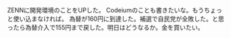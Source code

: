 ZENNに開発環境のことをUPした。
Codeiumのことも書きたいな。もうちょっと使い込まなければ。
為替が160円に到達した。補選で自民党が全敗した。と思ったら為替介入で155円まで戻した。明日はどうなるか。金を買いたい。

